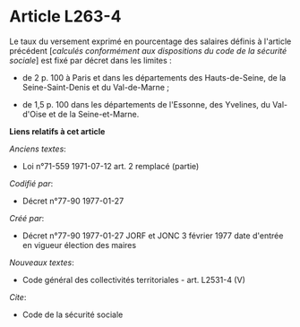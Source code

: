 # Article L263-4

Le taux du versement exprimé en pourcentage des salaires définis à l'article précédent [*calculés conformément aux
dispositions du code de la sécurité sociale*] est fixé par décret dans les limites :

- de 2 p. 100 à Paris et dans les départements des Hauts-de-Seine, de la Seine-Saint-Denis et du Val-de-Marne ; 

- de 1,5 p. 100 dans les départements de l'Essonne, des Yvelines, du Val-d'Oise et de la Seine-et-Marne.

**Liens relatifs à cet article**

_Anciens textes_:

  - Loi n°71-559 1971-07-12 art. 2 remplacé (partie)

_Codifié par_:

  - Décret n°77-90 1977-01-27

_Créé par_:

  - Décret n°77-90 1977-01-27 JORF et JONC 3 février 1977 date d'entrée en vigueur élection des maires

_Nouveaux textes_:

  - Code général des collectivités territoriales - art. L2531-4 (V)

_Cite_:

  - Code de la sécurité sociale
